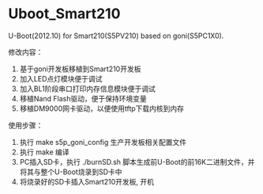 # Uboot_Smart210
U-Boot(2012.10) for Smart210(S5PV210) based on goni(S5PC1X0).

修改内容：
1. 基于goni开发板移植到Smart210开发板
2. 加入LED点灯模块便于调试
3. 加入BL1阶段串口打印内存信息模块便于调试
4. 移植Nand Flash驱动，便于保持环境变量
5. 移植DM9000网卡驱动，以便使用tftp下载内核到内存


使用步骤：
1. 执行 make s5p_goni_config 生产开发板相关配置文件
2. 执行 make 编译
3. PC插入SD卡，执行 ./burnSD.sh 脚本生成前U-Boot的前16K二进制文件，并将其与整个U-Boot烧录到SD卡中
4. 将烧录好的SD卡插入Smart210开发板, 开机
